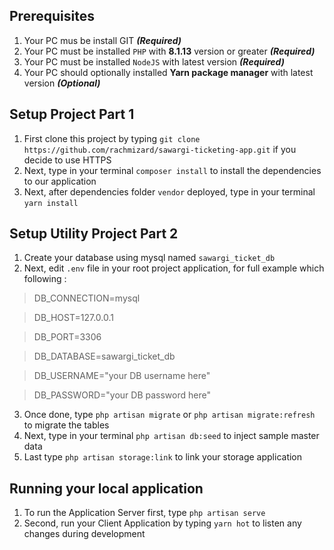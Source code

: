 ## Prerequisites

1. Your PC mus be install GIT **_(Required)_**
2. Your PC must be installed `PHP` with **8.1.13** version or greater **_(Required)_**
3. Your PC must be installed `NodeJS` with latest version **_(Required)_**
4. Your PC should optionally installed **Yarn package manager** with latest version **_(Optional)_**

## Setup Project Part 1

1. First clone this project by typing `git clone https://github.com/rachmizard/sawargi-ticketing-app.git` if you decide to use HTTPS
2. Next, type in your terminal `composer install` to install the dependencies to our application
3. Next, after dependencies folder `vendor` deployed, type in your terminal `yarn install`

## Setup Utility Project Part 2

1. Create your database using mysql named `sawargi_ticket_db`
2. Next, edit `.env` file in your root project application, for full example which following :

> DB_CONNECTION=mysql

> DB_HOST=127.0.0.1 		

> DB_PORT=3306

> DB_DATABASE=sawargi_ticket_db 		

> DB_USERNAME="your DB username here" 

> DB_PASSWORD="your DB password here"

3. Once done, type `php artisan migrate` or `php artisan migrate:refresh` to migrate the tables
4. Next, type in your terminal `php artisan db:seed` to inject sample master data
5. Last type `php artisan storage:link` to link your storage application

## Running your local application

1. To run the Application Server first, type `php artisan serve`
2. Second, run your Client Application by typing `yarn hot` to listen any changes during development
